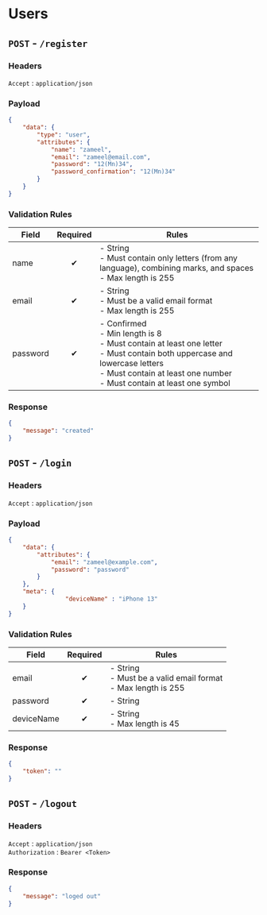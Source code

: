 # Users

## `POST` - `/register`

### Headers

`Accept` : `application/json`

### Payload

```json
{
    "data": {
        "type": "user",
        "attributes": {
            "name": "zameel",
            "email": "zameel@email.com",
            "password": "12(Mn)34",
            "password_confirmation": "12(Mn)34"
        }
    }
}
```

### Validation Rules

| Field    | Required | Rules |
|----------|:--------:|-----------------------------------------------------------------------------------------------------------------------------------------------------------|
| name     | ✔       | - String  <br> - Must contain only letters (from any language), combining marks, and spaces  <br> - Max length is 255 |
| email    | ✔       | - String  <br> - Must be a valid email format  <br> - Max length is 255 |
| password | ✔       | - Confirmed  <br> - Min length is 8  <br> - Must contain at least one letter  <br> - Must contain both uppercase and lowercase letters  <br> - Must contain at least one number  <br> - Must contain at least one symbol |

### Response

```json
{
    "message": "created"
}
```

## `POST` - `/login`

### Headers

`Accept` : `application/json`

### Payload

```json
{
    "data": {
        "attributes": {
            "email": "zameel@example.com",
            "password": "password"
        }
    },
    "meta": {
                "deviceName" : "iPhone 13"
    }
}
```

### Validation Rules

| Field      | Required | Rules |
|------------|:--------:|------------------------------------------------|
| email      | ✔        | - String  <br> - Must be a valid email format  <br> - Max length is 255 |
| password   | ✔        | - String |
| deviceName | ✔        | - String  <br> - Max length is 45 |


### Response

```json
{
    "token": ""
}
```

## `POST` - `/logout`

### Headers

`Accept` : `application/json` <br>
`Authorization` : `Bearer <Token>`

### Response

```json
{
    "message": "loged out"
}
```
